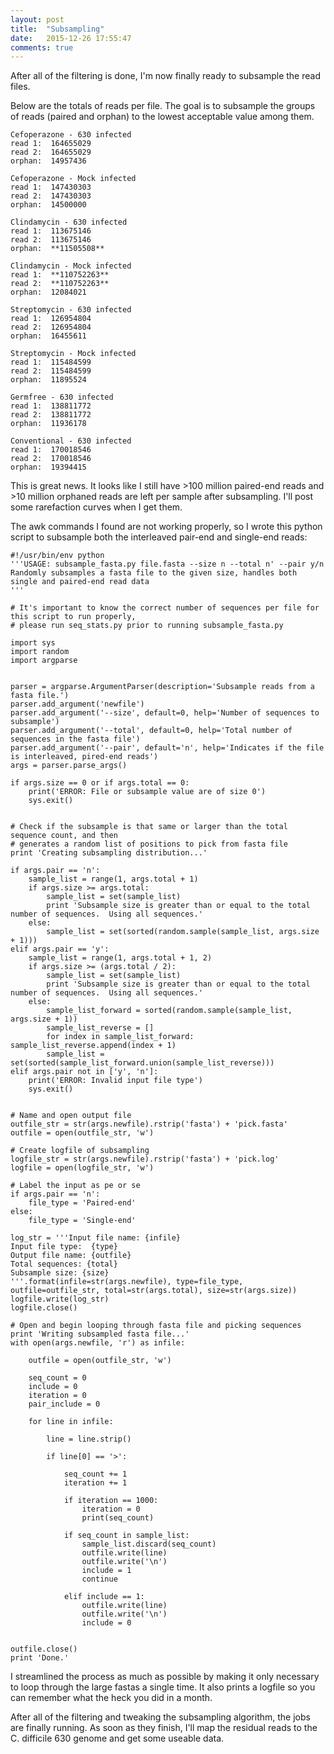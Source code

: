 ```yaml
---
layout: post
title:  "Subsampling"
date:   2015-12-26 17:55:47
comments: true
---
```


After all of the filtering is done, I'm now finally ready to subsample the read files.

Below are the totals of reads per file.  The goal is to subsample the groups of reads (paired and orphan) to 
the lowest acceptable value among them.  

	Cefoperazone - 630 infected
	read 1:  164655029
	read 2:  164655029
	orphan:  14957436

	Cefoperazone - Mock infected
	read 1:  147430303
	read 2:  147430303
	orphan:  14500000

	Clindamycin - 630 infected
	read 1:  113675146
	read 2:  113675146
	orphan:  **11505508**

	Clindamycin - Mock infected
	read 1:  **110752263**
	read 2:  **110752263**
	orphan:  12084021

	Streptomycin - 630 infected
	read 1:  126954804
	read 2:  126954804
	orphan:  16455611

	Streptomycin - Mock infected
	read 1:  115484599
	read 2:  115484599
	orphan:  11895524

	Germfree - 630 infected
	read 1:  138811772
	read 2:  138811772
	orphan:  11936178

	Conventional - 630 infected
	read 1:  170018546
	read 2:  170018546
	orphan:  19394415
	
This is great news.  It looks like I still have >100 million paired-end reads and >10 million orphaned reads 
are left per sample after subsampling.  I'll post some rarefaction curves when I get them.

The awk commands I found are not working properly, so I wrote this python script to subsample both the interleaved 
pair-end and single-end reads:

	#!/usr/bin/env python
	'''USAGE: subsample_fasta.py file.fasta --size n --total n' --pair y/n
	Randomly subsamples a fasta file to the given size, handles both single and paired-end read data
	'''
	
	# It's important to know the correct number of sequences per file for this script to run properly,
	# please run seq_stats.py prior to running subsample_fasta.py

	import sys
	import random
	import argparse


	parser = argparse.ArgumentParser(description='Subsample reads from a fasta file.')
	parser.add_argument('newfile')
	parser.add_argument('--size', default=0, help='Number of sequences to subsample')
	parser.add_argument('--total', default=0, help='Total number of sequences in the fasta file')
	parser.add_argument('--pair', default='n', help='Indicates if the file is interleaved, pired-end reads')
	args = parser.parse_args()

	if args.size == 0 or if args.total == 0:
		print('ERROR: File or subsample value are of size 0')
		sys.exit()


	# Check if the subsample is that same or larger than the total sequence count, and then
	# generates a random list of positions to pick from fasta file
	print 'Creating subsampling distribution...'

	if args.pair == 'n':
		sample_list = range(1, args.total + 1)
		if args.size >= args.total:
			sample_list = set(sample_list)
			print 'Subsample size is greater than or equal to the total number of sequences.  Using all sequences.'
		else:
			sample_list = set(sorted(random.sample(sample_list, args.size + 1)))
	elif args.pair == 'y':
		sample_list = range(1, args.total + 1, 2)
		if args.size >= (args.total / 2):
			sample_list = set(sample_list)
			print 'Subsample size is greater than or equal to the total number of sequences.  Using all sequences.'
		else:
			sample_list_forward = sorted(random.sample(sample_list, args.size + 1))
			sample_list_reverse = []
			for index in sample_list_forward: sample_list_reverse.append(index + 1)
			sample_list = set(sorted(sample_list_forward.union(sample_list_reverse)))
	elif args.pair not in ['y', 'n']:
		print('ERROR: Invalid input file type')
		sys.exit()
	
	
	# Name and open output file
	outfile_str = str(args.newfile).rstrip('fasta') + 'pick.fasta' 
	outfile = open(outfile_str, 'w')

	# Create logfile of subsampling
	logfile_str = str(args.newfile).rstrip('fasta') + 'pick.log' 
	logfile = open(logfile_str, 'w')

	# Label the input as pe or se
	if args.pair == 'n':
		file_type = 'Paired-end'
	else:
		file_type = 'Single-end'

	log_str = '''Input file name: {infile}
	Input file type:  {type}
	Output file name: {outfile}
	Total sequences: {total}
	Subsample size: {size}
	'''.format(infile=str(args.newfile), type=file_type, outfile=outfile_str, total=str(args.total), size=str(args.size))
	logfile.write(log_str)
	logfile.close()

	# Open and begin looping through fasta file and picking sequences
	print 'Writing subsampled fasta file...'
	with open(args.newfile, 'r') as infile:
	
		outfile = open(outfile_str, 'w')
	
		seq_count = 0
		include = 0
		iteration = 0
		pair_include = 0
	
		for line in infile:
		
			line = line.strip()
		
			if line[0] == '>':
				
				seq_count += 1
				iteration += 1
				
				if iteration == 1000:
					iteration = 0
					print(seq_count)

				if seq_count in sample_list:
					sample_list.discard(seq_count)
					outfile.write(line)
					outfile.write('\n')
					include = 1
					continue
			
				elif include == 1: 
					outfile.write(line)
					outfile.write('\n')
					include = 0
					
		
	outfile.close()			
	print 'Done.'

	
I streamlined the process as much as possible by making it only necessary to loop through the large 
fastas a single time.  It also prints a logfile so you can remember what the heck you did in a month.

After all of the filtering and tweaking the subsampling algorithm, the jobs are finally running.  As soon 
as they finish, I'll map the residual reads to the C. difficile 630 genome and get some useable data.
		
	
	
	
	
	